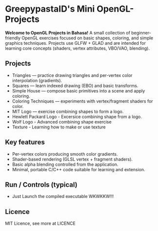 # GreepypastaID's Mini OpenGL-Projects

**Welcome to OpenGL Projects in Bahasa!**
A small collection of beginner-friendly OpenGL exercises focused on basic shapes, coloring, and simple graphics techniques. Projects use GLFW + GLAD and are intended for learning core concepts (shaders, vertex attributes, VBO/VAO, blending).

## Projects
- Triangles — practice drawing triangles and per-vertex color interpolation (gradients).
- Squares — learn indexed drawing (EBO) and basic transforms.
- Simple House — compose basic primitives into a scene and apply coloring.
- Coloring Techniques — experiments with vertex/fragment shaders for color.
- MIT Logo — exercise combining shapes to form a logo.
- Hewlett Packard Logo - Excersice combining shape from a logo.
- Wolf Logo - Advanced combining shape exercise
- Texture - Learning how to make or use texture

## Key features
- Per-vertex colors producing smooth color gradients.
- Shader-based rendering (GLSL vertex + fragment shaders).
- Basic alpha blending controlled from the application.
- Minimal, portable C/C++ code suitable for learning and extension.

## Run / Controls (typical)
- Just Launch the compiled executable WKWKKW!!!

## Licence
MIT Licence, see more at LICENCE